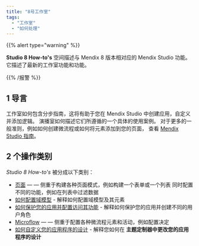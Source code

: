 ```yaml
---
title: "8号工作室"
tags:
  - "工作室"
  - "如何处理"
---
```


{{% alert type="warning" %}}

**Studio 8 How-to's** 空间描述与 Mendix 8 版本相对应的 Mendix Studio 功能。 它描述了最新的工作室功能和功能。

{{% /报警 %}}

## 1 导言

工作室如何包含分步指南，这将有助于您在 Mendix Studio 中创建应用，自定义并添加逻辑。 演播室如何描述它们所遵循的一个具体的使用案例。 对于更多的一般准则，例如如何创建微流程或如何将元素添加到您的页面， 查看 [Mendix Studio 指南](/studio)。

## 2 个操作类别

*Studio 8 How-to's* 被分成以下类别：

* [页面](pages) — — 侧重于构建各种页面模式，例如构建一个表单或一个列表 同时配置不同的功能，例如在列表中过滤数据
* [如何配置域模型](domain-model-how-to-configure) - 解释如何配置域模型及其元素
* [如何保护您的应用并配置访问其功能](security-how-to-configure-roles) - 解释如何保护您的应用并创建不同的用户角色
* [Microflow](microflows) — — 侧重于配置各种微流程元素和活动，例如配置决定
* [如何自定义您的应用程序的设计](theme-customizer-how-to-customize-design) - 解释您如何在 **主题定制器中更改您的应用程序的设计**

